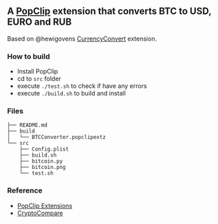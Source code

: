 ## A [PopClip](http://pilotmoon.com/popclip/extensions/) extension that converts BTC to USD, EURO and RUB

Based on @hewigovens [CurrencyConvert](https://github.com/hewigovens/CurrencyConvert) extension.

### How to build

* Install PopClip
* cd to `src` folder
* execute `./test.sh` to check if have any errors
* execute `./build.sh` to build and install

### Files

	├── README.md
	├── build
	│   └── BTCConverter.popclipextz
	└── src
 		├── Config.plist
		├── build.sh
    	├── bitcoin.py
    	├── bitcoin.png
    	└── test.sh
    	
### Reference
* [PopClip Extensions](https://github.com/pilotmoon/PopClip-Extensions)
* [CryptoCompare](https://www.cryptocompare.com/api/)
